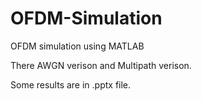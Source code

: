 # OFDM-Simulation
OFDM simulation using MATLAB

There AWGN verison and Multipath verison.

Some results are in .pptx file.
